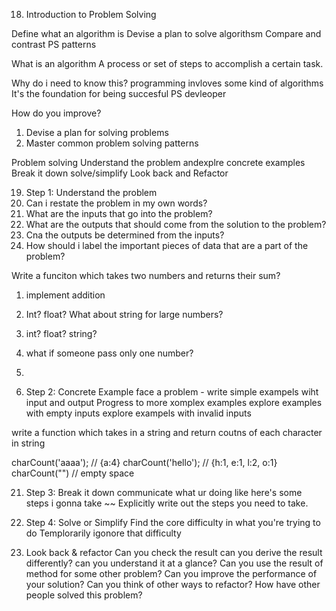 18. Introduction to Problem Solving 

Define what an algorithm is 
Devise a plan to solve algorithsm 
Compare and contrast PS patterns 

What is an algorithm 
A process or set of steps to accomplish a certain task. 

Why do i need to know this?
programming invloves some kind of algorithms 
It's the foundation for being succesful PS devleoper 

How do you improve?
1. Devise a plan for solving problems 
2. Master common problem solving patterns 

Problem solving 
Understand the problem andexplre concrete examples 
Break it down 
solve/simplify 
Look back and Refactor 

19. Step 1: Understand the problem 
1. Can i restate the problem in my own words?
2. What are the inputs that go into the problem?
3. What are the outputs that should come from the solution to the problem?
4. Cna the outputs be determined from the inputs? 
5. How should i label the important pieces of data that are a part of the problem? 

Write a funciton which takes two numbers and returns their sum?

1. implement addition  
2. Int? float? What about string for large numbers?
3. int? float? string?
4. what if someone pass only one number?
5. 


20. Step 2: Concrete Example 
face a problem - write simple exampels wiht input and output 
Progress to more xomplex examples 
explore examples with empty inputs 
explore exampels with invalid inputs 

write a function which takes in a string and return coutns of each character in string 

charCount('aaaa'); // {a:4}
charCount('hello'); // {h:1, e:1, l:2, o:1}
charCount("") // empty space 

21. Step 3: Break it down 
communicate what ur doing 
like here's some steps i gonna take ~~ 
Explicitly write out the steps you need to take.


22. Step 4: Solve or Simplify
Find the core difficulty in what you're trying to do 
Templorarily igonore that difficulty 


23. Look back & refactor 
Can you check the result 
can you derive the result differently?
can you understand it at a glance? 
Can you use the result of method for some other problem?
Can you improve the performance of your solution?
Can you think of other ways to refactor? 
How have other people solved this problem? 